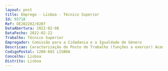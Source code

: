 ```yaml
--- 
layout: post
title: Emprego - Lisboa - Técnico Superior
Id: 93718
Ref: OE202202/0207
DataAbertura: 2022-02-08
DataFecho: 2022-02-22
Trabalho: Técnico Superior
Empregador: Comissão para a Cidadania e a Igualdade de Género
Descricao: Caracterização do Posto de Trabalho (funções a exercer) Acompanhar e colaborar na execução das medidas incluídas nos Planos de Ação da Estratégia Nacional para a Igualdade e a Não Discriminação 2018 2030 – Portugal + Igual, designadamente o PAIMH (Plano de ação para a igualdade entre mulheres e homens) e o PAOIEC (Plano de ação para o combate à discriminação em razão da orientação sexual, identidade e expressão de género, e características sexuais) Assegurar a abordagem de Mainstreaming no combate à discriminação em razão do sexo e da promoção da IMH, e introdução da temática do combate à discriminação em razão da Orientação Identidade e Expressão de género na ação e intervenção externas Participar ativa e qualificadamente em Grupos de Trabalho Nacionais e Internacionais conexos com a missão e áreas da CIG Colaborar e participar nas ações e intervenções que se incluem nas linhas transversais da ENIND (Estratégia Nacional para a Igualdade e a Não Discriminação) – interseccionalidade  territorialização e promoção de parcerias Colaborar e participar na monitorização da execução das medidas dos Planos, de acordo com as orientações internas Interagir e garantir a boa articulação e transversalidade entre as várias Unidades Orgânicas da CIG, participando em atividades e projetos de trabalho conjuntos Produzir informações técnicas e relatórios relativos a projetos e ações em que esteja envolvido a.
CodigoPostal: 1200-602 LISBOA
Concelho: Lisboa
Distrito: Lisboa
--- 
```

